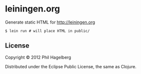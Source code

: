 # leiningen.org

Generate static HTML for http://leiningen.org

    $ lein run # will place HTML in public/

## License

Copyright © 2012 Phil Hagelberg

Distributed under the Eclipse Public License, the same as Clojure.

